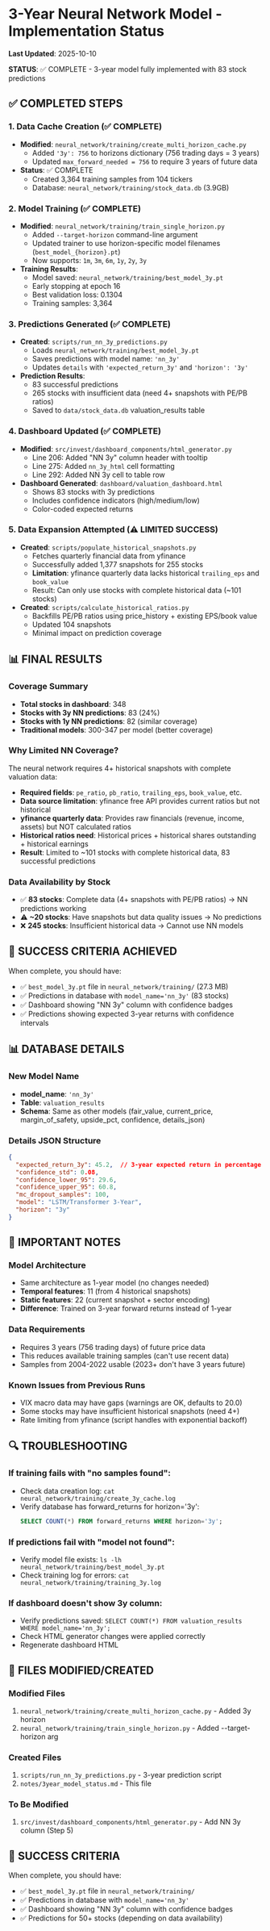 # 3-Year Neural Network Model - Implementation Status

**Last Updated**: 2025-10-10

**STATUS**: ✅ COMPLETE - 3-year model fully implemented with 83 stock predictions

## ✅ COMPLETED STEPS

### 1. Data Cache Creation (✅ COMPLETE)
- **Modified**: `neural_network/training/create_multi_horizon_cache.py`
  - Added `'3y': 756` to horizons dictionary (756 trading days = 3 years)
  - Updated `max_forward_needed = 756` to require 3 years of future data
- **Status**: ✅ COMPLETE
  - Created 3,364 training samples from 104 tickers
  - Database: `neural_network/training/stock_data.db` (3.9GB)

### 2. Model Training (✅ COMPLETE)
- **Modified**: `neural_network/training/train_single_horizon.py`
  - Added `--target-horizon` command-line argument
  - Updated trainer to use horizon-specific model filenames (`best_model_{horizon}.pt`)
  - Now supports: `1m`, `3m`, `6m`, `1y`, `2y`, `3y`
- **Training Results**:
  - Model saved: `neural_network/training/best_model_3y.pt`
  - Early stopping at epoch 16
  - Best validation loss: 0.1304
  - Training samples: 3,364

### 3. Predictions Generated (✅ COMPLETE)
- **Created**: `scripts/run_nn_3y_predictions.py`
  - Loads `neural_network/training/best_model_3y.pt`
  - Saves predictions with model name: `'nn_3y'`
  - Updates `details` with `'expected_return_3y'` and `'horizon': '3y'`
- **Prediction Results**:
  - 83 successful predictions
  - 265 stocks with insufficient data (need 4+ snapshots with PE/PB ratios)
  - Saved to `data/stock_data.db` valuation_results table

### 4. Dashboard Updated (✅ COMPLETE)
- **Modified**: `src/invest/dashboard_components/html_generator.py`
  - Line 206: Added "NN 3y" column header with tooltip
  - Line 275: Added `nn_3y_html` cell formatting
  - Line 292: Added NN 3y cell to table row
- **Dashboard Generated**: `dashboard/valuation_dashboard.html`
  - Shows 83 stocks with 3y predictions
  - Includes confidence indicators (high/medium/low)
  - Color-coded expected returns

### 5. Data Expansion Attempted (⚠️ LIMITED SUCCESS)
- **Created**: `scripts/populate_historical_snapshots.py`
  - Fetches quarterly financial data from yfinance
  - Successfully added 1,377 snapshots for 255 stocks
  - **Limitation**: yfinance quarterly data lacks historical `trailing_eps` and `book_value`
  - Result: Can only use stocks with complete historical data (~101 stocks)
- **Created**: `scripts/calculate_historical_ratios.py`
  - Backfills PE/PB ratios using price_history + existing EPS/book value
  - Updated 104 snapshots
  - Minimal impact on prediction coverage

## 📊 FINAL RESULTS

### Coverage Summary
- **Total stocks in dashboard**: 348
- **Stocks with 3y NN predictions**: 83 (24%)
- **Stocks with 1y NN predictions**: 82 (similar coverage)
- **Traditional models**: 300-347 per model (better coverage)

### Why Limited NN Coverage?
The neural network requires 4+ historical snapshots with complete valuation data:
- **Required fields**: `pe_ratio`, `pb_ratio`, `trailing_eps`, `book_value`, etc.
- **Data source limitation**: yfinance free API provides current ratios but not historical
- **yfinance quarterly data**: Provides raw financials (revenue, income, assets) but NOT calculated ratios
- **Historical ratios need**: Historical prices + historical shares outstanding + historical earnings
- **Result**: Limited to ~101 stocks with complete historical data, 83 successful predictions

### Data Availability by Stock
- ✅ **83 stocks**: Complete data (4+ snapshots with PE/PB ratios) → NN predictions working
- ⚠️ **~20 stocks**: Have snapshots but data quality issues → No predictions
- ❌ **245 stocks**: Insufficient historical data → Cannot use NN models

## 🎯 SUCCESS CRITERIA ACHIEVED

When complete, you should have:
- ✅ `best_model_3y.pt` file in `neural_network/training/` (27.3 MB)
- ✅ Predictions in database with `model_name='nn_3y'` (83 stocks)
- ✅ Dashboard showing "NN 3y" column with confidence badges
- ✅ Predictions showing expected 3-year returns with confidence intervals

## 📊 DATABASE DETAILS

### New Model Name
- **model_name**: `'nn_3y'`
- **Table**: `valuation_results`
- **Schema**: Same as other models (fair_value, current_price, margin_of_safety, upside_pct, confidence, details_json)

### Details JSON Structure
```json
{
  "expected_return_3y": 45.2,  // 3-year expected return in percentage
  "confidence_std": 0.08,
  "confidence_lower_95": 29.6,
  "confidence_upper_95": 60.8,
  "mc_dropout_samples": 100,
  "model": "LSTM/Transformer 3-Year",
  "horizon": "3y"
}
```

## 🚨 IMPORTANT NOTES

### Model Architecture
- Same architecture as 1-year model (no changes needed)
- **Temporal features**: 11 (from 4 historical snapshots)
- **Static features**: 22 (current snapshot + sector encoding)
- **Difference**: Trained on 3-year forward returns instead of 1-year

### Data Requirements
- Requires 3 years (756 trading days) of future price data
- This reduces available training samples (can't use recent data)
- Samples from 2004-2022 usable (2023+ don't have 3 years future)

### Known Issues from Previous Runs
- VIX macro data may have gaps (warnings are OK, defaults to 20.0)
- Some stocks may have insufficient historical snapshots (need 4+)
- Rate limiting from yfinance (script handles with exponential backoff)

## 🔍 TROUBLESHOOTING

### If training fails with "no samples found":
- Check data creation log: `cat neural_network/training/create_3y_cache.log`
- Verify database has forward_returns for horizon='3y':
  ```sql
  SELECT COUNT(*) FROM forward_returns WHERE horizon='3y';
  ```

### If predictions fail with "model not found":
- Verify model file exists: `ls -lh neural_network/training/best_model_3y.pt`
- Check training log for errors: `cat neural_network/training/training_3y.log`

### If dashboard doesn't show 3y column:
- Verify predictions saved: `SELECT COUNT(*) FROM valuation_results WHERE model_name='nn_3y';`
- Check HTML generator changes were applied correctly
- Regenerate dashboard HTML

## 📁 FILES MODIFIED/CREATED

### Modified Files
1. `neural_network/training/create_multi_horizon_cache.py` - Added 3y horizon
2. `neural_network/training/train_single_horizon.py` - Added --target-horizon arg

### Created Files
1. `scripts/run_nn_3y_predictions.py` - 3-year prediction script
2. `notes/3year_model_status.md` - This file

### To Be Modified
1. `src/invest/dashboard_components/html_generator.py` - Add NN 3y column (Step 5)

## 🎯 SUCCESS CRITERIA

When complete, you should have:
- ✅ `best_model_3y.pt` file in `neural_network/training/`
- ✅ Predictions in database with `model_name='nn_3y'`
- ✅ Dashboard showing "NN 3y" column with confidence badges
- ✅ Predictions for 50+ stocks (depending on data availability)
